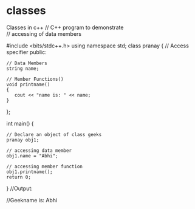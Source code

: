# classes
Classes in c++
// C++ program to demonstrate  
// accessing of data members  
  
#include <bits/stdc++.h> 
using namespace std; 
class pranay
{ 
    // Access specifier 
    public: 
  
    // Data Members 
    string name; 
  
    // Member Functions() 
    void printname() 
    { 
       cout << "name is: " << name; 
    } 
}; 
  
int main() { 
  
    // Declare an object of class geeks 
    pranay obj1; 
  
    // accessing data member 
    obj1.name = "Abhi"; 
  
    // accessing member function 
    obj1.printname(); 
    return 0; 
} 
//Output:

//Geekname is: Abhi
